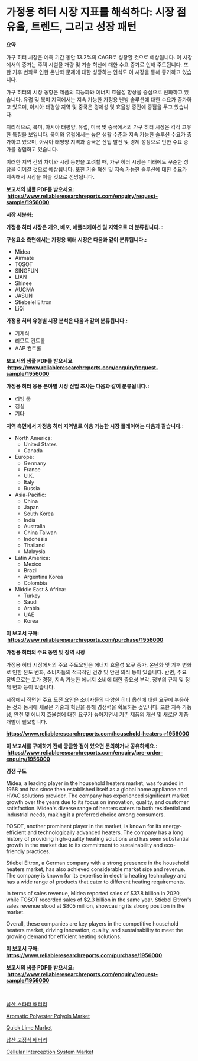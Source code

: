 <p><h1>가정용 히터 시장 지표를 해석하다: 시장 점유율, 트렌드, 그리고 성장 패턴</h1></p><p><strong>요약</strong></p>
<p><p>가구 히터 시장은 예측 기간 동안 13.2%의 CAGR로 성장할 것으로 예상됩니다. 이 시장에서의 증가는 주택 시설물 개량 및 기술 혁신에 대한 수요 증가로 인해 주도됩니다. 또한 기후 변화로 인한 온난화 문제에 대한 성장하는 인식도 이 시장을 통해 증가하고 있습니다.</p><p>가구 히터의 시장 동향은 제품의 지능화와 에너지 효율성 향상을 중심으로 진화하고 있습니다. 유럽 및 북미 지역에서는 지속 가능한 가정용 난방 솔루션에 대한 수요가 증가하고 있으며, 아시아 태평양 지역 및 중국은 경제성 및 효율성 증진에 중점을 두고 있습니다.</p><p>지리적으로, 북미, 아시아 태평양, 유럽, 미국 및 중국에서의 가구 히터 시장은 각각 고유한 특징을 보입니다. 북미와 유럽에서는 높은 생활 수준과 지속 가능한 솔루션 수요가 증가하고 있으며, 아시아 태평양 지역과 중국은 산업 발전 및 경제 성장으로 인한 수요 증가를 경험하고 있습니다.</p><p>이러한 지역 간의 차이와 시장 동향을 고려할 때, 가구 히터 시장은 미래에도 꾸준한 성장을 이어갈 것으로 예상됩니다. 또한 기술 혁신 및 지속 가능한 솔루션에 대한 수요가 계속해서 시장을 이끌 것으로 전망됩니다.</p></p>
<p><strong>보고서의 샘플 PDF를 받으세요: &nbsp;<a href="https://www.reliableresearchreports.com/enquiry/request-sample/1956000">https://www.reliableresearchreports.com/enquiry/request-sample/1956000</a></strong></p>
<p><strong>시장 세분화:</strong></p>
<p><strong> 가정용 히터 시장은 개요, 배포, 애플리케이션 및 지역으로 더 분류됩니다. :</strong></p>
<p><strong>구성요소 측면에서는 가정용 히터 시장은 다음과 같이 분류됩니다.:</strong></p>
<p><ul><li>Midea</li><li>Airmate</li><li>TOSOT</li><li>SINGFUN</li><li>LIAN</li><li>Shinee</li><li>AUCMA</li><li>JASUN</li><li>Stiebelel Eltron</li><li>LiQi</li></ul></p>
<p><strong> 가정용 히터 유형별 시장 분석은 다음과 같이 분류됩니다.:</strong></p>
<p><ul><li>기계식</li><li>리모트 컨트롤</li><li>AAP 컨트롤</li></ul></p>
<p><strong>보고서의 샘플 PDF를 받으세요 :<a href="https://www.reliableresearchreports.com/enquiry/request-sample/1956000">https://www.reliableresearchreports.com/enquiry/request-sample/1956000</a></strong></p>
<p><strong> 가정용 히터 응용 분야별 시장 산업 조사는 다음과 같이 분류됩니다.:</strong></p>
<p><ul><li>리빙 룸</li><li>침실</li><li>기타</li></ul></p>
<p><strong>지역 측면에서 가정용 히터 지역별로 이용 가능한 시장 플레이어는 다음과 같습니다.:</strong></p>
<p><ul>
    <li>
        North America:
        <ul>
            <li>United States</li>
            <li>Canada</li>
        </ul>
    </li>
    <li>
        Europe:
        <ul>
            <li>Germany</li>
            <li>France</li>
            <li>U.K.</li>
            <li>Italy</li>
            <li>Russia</li>
        </ul>
    </li>
    <li>
        Asia-Pacific:
        <ul>
            <li>China</li>
            <li>Japan</li>
            <li>South Korea</li>
            <li>India</li>
            <li>Australia</li>
            <li>China Taiwan</li>
            <li>Indonesia</li>
            <li>Thailand</li>
            <li>Malaysia</li>
        </ul>
    </li>
    <li>
        Latin America:
        <ul>
            <li>Mexico</li>
            <li>Brazil</li>
            <li>Argentina Korea</li>
            <li>Colombia</li>
        </ul>
    </li>
    <li>
        Middle East & Africa:
        <ul>
            <li>Turkey</li>
            <li>Saudi</li>
            <li>Arabia</li>
            <li>UAE</li>
            <li>Korea</li>
        </ul>
    </li>
    </ul></p>
<p><strong>이 보고서 구매: &nbsp;<a href="https://www.reliableresearchreports.com/purchase/1956000">https://www.reliableresearchreports.com/purchase/1956000</a></strong></p>
<p><strong>가정용 히터의 주요 동인 및 장벽 시장</strong></p>
<p><p>가정용 히터 시장에서의 주요 주도요인은 에너지 효율성 요구 증가, 온난화 및 기후 변화로 인한 온도 변화, 소비자들의 적극적인 건강 및 안전 의식 등이 있습니다. 반면, 주요 장벽으로는 고가 경쟁, 지속 가능한 에너지 소비에 대한 중요성 부각, 정부의 규제 및 정책 변화 등이 있습니다.</p><p>시장에서 직면한 주요 도전 요인은 소비자들의 다양한 히터 옵션에 대한 요구에 부응하는 것과 동시에 새로운 기술과 혁신을 통해 경쟁력을 확보하는 것입니다. 또한 지속 가능성, 안전 및 에너지 효율성에 대한 요구가 높아지면서 기존 제품의 개선 및 새로운 제품 개발이 필요합니다.</p></p>
<p><strong><a href="https://www.reliableresearchreports.com/household-heaters-r1956000">https://www.reliableresearchreports.com/household-heaters-r1956000</a></strong></p>
<p><strong>이 보고서를 구매하기 전에 궁금한 점이 있으면 문의하거나 공유하세요.: &nbsp;<a href="https://www.reliableresearchreports.com/enquiry/pre-order-enquiry/1956000">https://www.reliableresearchreports.com/enquiry/pre-order-enquiry/1956000</a></strong></p>
<p><strong>경쟁 구도</strong></p>
<p><p>Midea, a leading player in the household heaters market, was founded in 1968 and has since then established itself as a global home appliance and HVAC solutions provider. The company has experienced significant market growth over the years due to its focus on innovation, quality, and customer satisfaction. Midea's diverse range of heaters caters to both residential and industrial needs, making it a preferred choice among consumers.</p><p>TOSOT, another prominent player in the market, is known for its energy-efficient and technologically advanced heaters. The company has a long history of providing high-quality heating solutions and has seen substantial growth in the market due to its commitment to sustainability and eco-friendly practices.</p><p>Stiebel Eltron, a German company with a strong presence in the household heaters market, has also achieved considerable market size and revenue. The company is known for its expertise in electric heating technology and has a wide range of products that cater to different heating requirements.</p><p>In terms of sales revenue, Midea reported sales of $37.8 billion in 2020, while TOSOT recorded sales of $2.3 billion in the same year. Stiebel Eltron's sales revenue stood at $805 million, showcasing its strong position in the market.</p><p>Overall, these companies are key players in the competitive household heaters market, driving innovation, quality, and sustainability to meet the growing demand for efficient heating solutions.</p></p>
<p><strong>이 보고서 구매: &nbsp; <a href="https://www.reliableresearchreports.com/purchase/1956000">https://www.reliableresearchreports.com/purchase/1956000</a></strong></p>
<p><strong>보고서의 샘플 PDF를 받으세요: &nbsp;<a href="https://www.reliableresearchreports.com/enquiry/request-sample/1956000">https://www.reliableresearchreports.com/enquiry/request-sample/1956000</a></strong><strong></strong></p>
<p>&nbsp;</p>
<p><p><a href="https://github.com/vs10l4sfg5c/Market-Research-Report-List-1/blob/main/883425124052.md">납산 스타터 배터리</a></p><p><a href="https://issuu.com/reportprime-2/docs/aromatic-polyester-polyols-market-size-2030.pptx">Aromatic Polyester Polyols Market</a></p><p><a href="https://issuu.com/reportprime-2/docs/quick-lime-market-size-2030.pptx">Quick Lime Market</a></p><p><a href="https://github.com/Skyleitney456456/Market-Research-Report-List-1/blob/main/697480124053.md">납산 고정식 배터리</a></p><p><a href="https://github.com/Krish2023na/Market-Research-Report-List-4/blob/main/cellular-interception-system-market.md">Cellular Interception System Market</a></p></p>